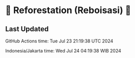 
# 🌳 Reforestation (Reboisasi) 🌲

## Last Updated

GitHub Actions time: Tue Jul 23 21:19:38 UTC 2024

Indonesia/Jakarta time: Wed Jul 24 04:19:38 WIB 2024
